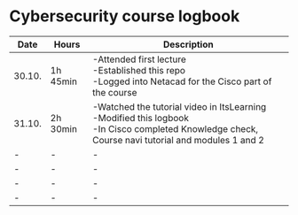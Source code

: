 # Cybersecurity course logbook

| Date |Hours | Description |
| --- | --- |--- |
| 30.10. |  1h 45min |-Attended first lecture <br /> -Established this repo <br /> -Logged into Netacad for the Cisco part of the course |
| 31.10. |  2h 30min |-Watched the tutorial video in ItsLearning <br /> -Modified this logbook <br /> -In Cisco completed Knowledge check, Course navi tutorial and modules 1 and 2  |
| *-* |   *-* | *-* |
|  *-* |   *-* | *-* |
|  *-* |   *-*| *-* |
|  *-* |   *-* | *-* |
